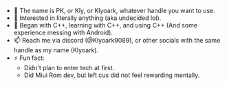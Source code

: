 - 👋 The name is PK, or Kly, or Klyoark, whatever handle you want to use. 
- 👀 Interested in literally anything (aka undecided lol). 
- 🌱 Began with C++, learning with C++, and using C++ (And some experience messing with Android).
- 📫 Reach me via discord (@Klyoark9089), or other socials with the same handle as my name (Klyoark).
- ⚡ Fun fact:
    - Didn't plan to enter tech at first.
    - Did Miui Rom dev, but left cus did not feel rewarding mentally.

<!---
Klyoark/Klyoark is a ✨ special ✨ repository because its `README.md` (this file) appears on your GitHub profile.
You can click the Preview link to take a look at your changes.
--->

